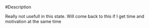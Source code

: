 #Description

Really not usefull in this state.
Will come back to this if I get time and motivation at the same time
